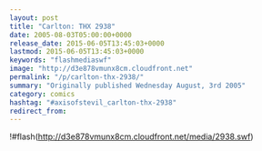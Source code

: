 ```yaml
---
layout: post
title: "Carlton: THX 2938"
date: 2005-08-03T05:00:00+0000
release_date: 2015-06-05T13:45:03+0000
lastmod: 2015-06-05T13:45:03+0000
keywords: "flashmediaswf"
image: "http://d3e878vmunx8cm.cloudfront.net"
permalink: "/p/carlton-thx-2938/"
summary: "Originally published Wednesday August, 3rd 2005"
category: comics
hashtag: "#axisofstevil_carlton-thx-2938"
redirect_from:
---
```


!#flash(http://d3e878vmunx8cm.cloudfront.net/media/2938.swf)
